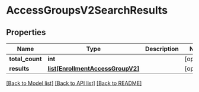 # AccessGroupsV2SearchResults

## Properties
Name | Type | Description | Notes
------------ | ------------- | ------------- | -------------
**total_count** | **int** |  | [optional] 
**results** | [**list[EnrollmentAccessGroupV2]**](EnrollmentAccessGroupV2.md) |  | [optional] 

[[Back to Model list]](../README.md#documentation-for-models) [[Back to API list]](../README.md#documentation-for-api-endpoints) [[Back to README]](../README.md)


